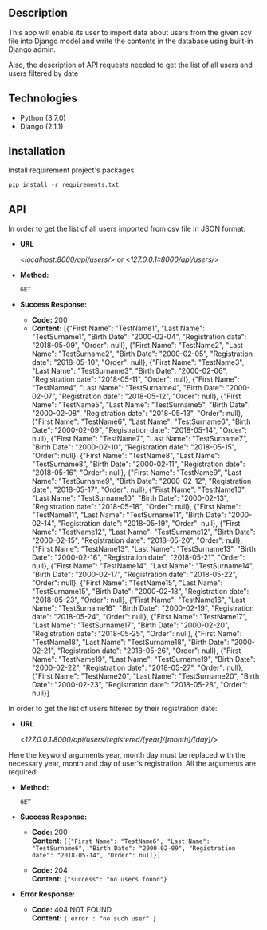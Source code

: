 ## Description
This app will enable its user to import data about users from the given scv file into Django model and write the contents in the database using built-in Django admin.

Also, the description of API requests needed to get the list of all users and users filtered by date

## Technologies
* Python (3.7.0)
* Django (2.1.1)


## Installation
Install requirement project's packages
```
pip install -r requirements.txt
```

## API 

In order to get the list of all users imported from csv file in JSON format:

* **URL**

  <_localhost:8000/api/users/_> or   <_127.0.0.1::8000/api/users/_>

* **Method:**
  
  `GET`

* **Success Response:**

  * **Code:** 200 <br />
  * **Content:** [{"First Name": "TestName1", "Last Name": "TestSurname1", "Birth Date": "2000-02-04", "Registration date": "2018-05-09", "Order": null}, {"First Name": "TestName2", "Last Name": "TestSurname2", "Birth Date": "2000-02-05", "Registration date": "2018-05-10", "Order": null}, {"First Name": "TestName3", "Last Name": "TestSurname3", "Birth Date": "2000-02-06", "Registration date": "2018-05-11", "Order": null}, {"First Name": "TestName4", "Last Name": "TestSurname4", "Birth Date": "2000-02-07", "Registration date": "2018-05-12", "Order": null}, {"First Name": "TestName5", "Last Name": "TestSurname5", "Birth Date": "2000-02-08", "Registration date": "2018-05-13", "Order": null}, {"First Name": "TestName6", "Last Name": "TestSurname6", "Birth Date": "2000-02-09", "Registration date": "2018-05-14", "Order": null}, {"First Name": "TestName7", "Last Name": "TestSurname7", "Birth Date": "2000-02-10", "Registration date": "2018-05-15", "Order": null}, {"First Name": "TestName8", "Last Name": "TestSurname8", "Birth Date": "2000-02-11", "Registration date": "2018-05-16", "Order": null}, {"First Name": "TestName9", "Last Name": "TestSurname9", "Birth Date": "2000-02-12", "Registration date": "2018-05-17", "Order": null}, {"First Name": "TestName10", "Last Name": "TestSurname10", "Birth Date": "2000-02-13", "Registration date": "2018-05-18", "Order": null}, {"First Name": "TestName11", "Last Name": "TestSurname11", "Birth Date": "2000-02-14", "Registration date": "2018-05-19", "Order": null}, {"First Name": "TestName12", "Last Name": "TestSurname12", "Birth Date": "2000-02-15", "Registration date": "2018-05-20", "Order": null}, {"First Name": "TestName13", "Last Name": "TestSurname13", "Birth Date": "2000-02-16", "Registration date": "2018-05-21", "Order": null}, {"First Name": "TestName14", "Last Name": "TestSurname14", "Birth Date": "2000-02-17", "Registration date": "2018-05-22", "Order": null}, {"First Name": "TestName15", "Last Name": "TestSurname15", "Birth Date": "2000-02-18", "Registration date": "2018-05-23", "Order": null}, {"First Name": "TestName16", "Last Name": "TestSurname16", "Birth Date": "2000-02-19", "Registration date": "2018-05-24", "Order": null}, {"First Name": "TestName17", "Last Name": "TestSurname17", "Birth Date": "2000-02-20", "Registration date": "2018-05-25", "Order": null}, {"First Name": "TestName18", "Last Name": "TestSurname18", "Birth Date": "2000-02-21", "Registration date": "2018-05-26", "Order": null}, {"First Name": "TestName19", "Last Name": "TestSurname19", "Birth Date": "2000-02-22", "Registration date": "2018-05-27", "Order": null}, {"First Name": "TestName20", "Last Name": "TestSurname20", "Birth Date": "2000-02-23", "Registration date": "2018-05-28", "Order": null}] <br />


 
In order to get the list of users filtered by their registration date:

* **URL**

  <_127.0.0.1:8000/api/users/registered/[year]/[month]/[day]/_>

Here the keyword arguments year, month day must be replaced with the necessary year, month and day of user's registration. All the arguments are required!

* **Method:**

  `GET`
  
* **Success Response:**

  * **Code:** 200 <br />
    **Content:** `[{"First Name": "TestName6", "Last Name": "TestSurname6", "Birth Date": "2000-02-09", "Registration date": "2018-05-14", "Order": null}]`

  * **Code:** 204 <br />
    **Content:** `{"success": "no users found"}`
 

* **Error Response:**

  * **Code:** 404 NOT FOUND <br />
    **Content:** `{ error : "no such user" }`

  

